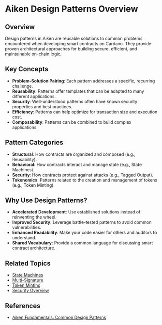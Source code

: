 # Aiken Design Patterns Overview

## Overview

Design patterns in Aiken are reusable solutions to common problems encountered when developing smart contracts on Cardano. They provide proven architectural approaches for building secure, efficient, and maintainable on-chain logic.

## Key Concepts

- **Problem-Solution Pairing**: Each pattern addresses a specific, recurring challenge.
- **Reusability**: Patterns offer templates that can be adapted to many different applications.
- **Security**: Well-understood patterns often have known security properties and best practices.
- **Efficiency**: Patterns can help optimize for transaction size and execution cost.
- **Composability**: Patterns can be combined to build complex applications.

## Pattern Categories

- **Structural**: How contracts are organized and composed (e.g., Reusability).
- **Behavioral**: How contracts interact and manage state (e.g., State Machines).
- **Security**: How contracts protect against attacks (e.g., Tagged Output).
- **Tokenomics**: Patterns related to the creation and management of tokens (e.g., Token Minting).

## Why Use Design Patterns?

- **Accelerated Development**: Use established solutions instead of reinventing the wheel.
- **Improved Security**: Leverage battle-tested patterns to avoid common vulnerabilities.
- **Enhanced Readability**: Make your code easier for others and auditors to understand.
- **Shared Vocabulary**: Provide a common language for discussing smart contract architecture.

## Related Topics

- [State Machines](./state-machines.md)
- [Multi-Signature](./multisig.md)
- [Token Minting](./token-minting.md)
- [Security Overview](../security/overview.md)

## References

- [Aiken Fundamentals: Common Design Patterns](https://aiken-lang.org/fundamentals/common-design-patterns)
